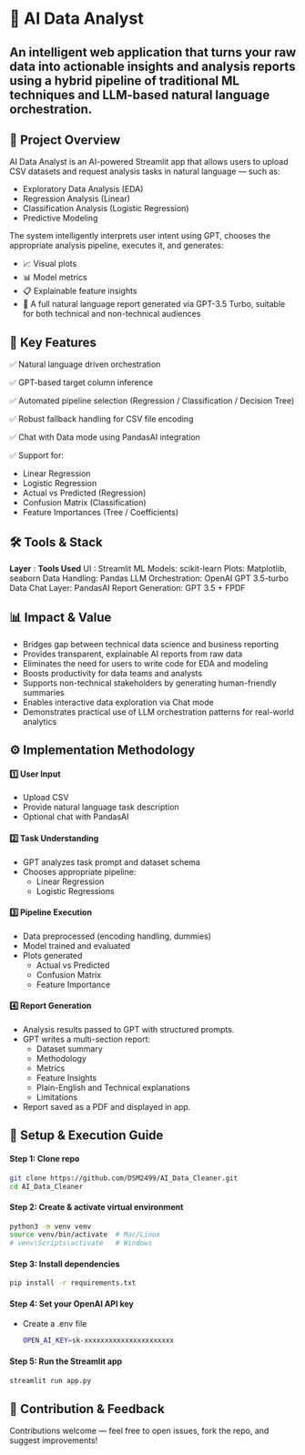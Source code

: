 # 🧠 AI Data Analyst

An intelligent web application that turns your raw data into actionable insights and analysis reports using a hybrid pipeline of traditional ML techniques and LLM-based natural language orchestration.
---

## 🚀 Project Overview
AI Data Analyst is an AI-powered Streamlit app that allows users to upload CSV datasets and request analysis tasks in natural language — such as:
- Exploratory Data Analysis (EDA)
- Regression Analysis (Linear)
- Classification Analysis (Logistic Regression)
- Predictive Modeling

The system intelligently interprets user intent using GPT, chooses the appropriate analysis pipeline, executes it, and generates:
- 📈 Visual plots
- 📊 Model metrics
- 📋 Explainable feature insights
- 📄 A full natural language report generated via GPT-3.5 Turbo, suitable for both technical and non-technical audiences

## 🎨 Key Features
✅ Natural language driven orchestration

✅ GPT-based target column inference

✅ Automated pipeline selection (Regression / Classification / Decision Tree)

✅ Robust fallback handling for CSV file encoding

✅ Chat with Data mode using PandasAI integration

✅ Support for:
- Linear Regression
- Logistic Regression
- Actual vs Predicted (Regression)
- Confusion Matrix (Classification)
- Feature Importances (Tree / Coefficients)

## 🛠️ Tools & Stack
**Layer** : **Tools Used**
UI : Streamlit
ML Models: scikit-learn
Plots: Matplotlib, seaborn
Data Handling: Pandas
LLM Orchestration: OpenAI GPT 3.5-turbo
Data Chat Layer: PandasAI
Report Generation: GPT 3.5 + FPDF

## 📊 Impact & Value
- Bridges gap between technical data science and business reporting
- Provides transparent, explainable AI reports from raw data
 - Eliminates the need for users to write code for EDA and modeling
 - Boosts productivity for data teams and analysts
 - Supports non-technical stakeholders by generating human-friendly summaries
- Enables interactive data exploration via Chat mode
- Demonstrates practical use of LLM orchestration patterns for real-world analytics

## ⚙️ Implementation Methodology
#### 1️⃣ User Input
- Upload CSV
- Provide natural language task description
- Optional chat with PandasAI

#### 2️⃣ Task Understanding
- GPT analyzes task prompt and dataset schema
- Chooses appropriate pipeline:
  - Linear Regression
  - Logistic Regressions

#### 3️⃣ Pipeline Execution
- Data preprocessed (encoding handling, dummies)
- Model trained and evaluated
- Plots generated
  - Actual vs Predicted
  - Confusion Matrix
  - Feature Importance

#### 4️⃣ Report Generation
- Analysis results passed to GPT with structured prompts.
- GPT writes a multi-section report:
  - Dataset summary
  - Methodology
  - Metrics
  - Feature Insights
  - Plain-English and Technical explanations
  - Limitations
- Report saved as a PDF and displayed in app.

## 📝 Setup & Execution Guide

#### Step 1: Clone repo
```bash
git clone https://github.com/DSM2499/AI_Data_Cleaner.git
cd AI_Data_Cleaner
```

#### Step 2: Create & activate virtual environment
```bash
python3 -m venv venv
source venv/bin/activate  # Mac/Linux
# venv\Scripts\activate   # Windows
```

#### Step 3: Install dependencies
```bash
pip install -r requirements.txt
```

#### Step 4: Set your OpenAI API key
- Create a .env file
  ```bash
  OPEN_AI_KEY=sk-xxxxxxxxxxxxxxxxxxxxxx
  ```

#### Step 5: Run the Streamlit app
```bash
streamlit run app.py
```

## 🤝 Contribution & Feedback
Contributions welcome — feel free to open issues, fork the repo, and suggest improvements!
